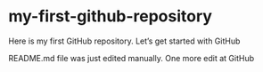 # my-first-github-repository
Here is my first GitHub repository. Let’s get started with GitHub

README.md file was just edited manually. One more edit at GitHub

